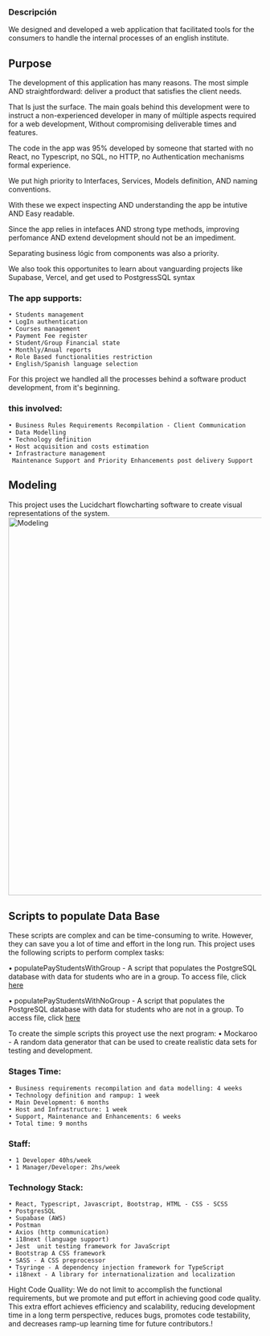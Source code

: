 
### Descripción

We designed and developed a web application that facilitated tools for the consumers to handle the internal processes of an english institute. 

## Purpose

The development of this application has many reasons.
The most simple AND straightfordward: deliver a product that satisfies the client needs.

That Is just the surface.
The main goals behind this development were to instruct a non-experienced developer in many of múltiple aspects required for a web development, Without compromising deliverable times and features.

The code in the app was 95% developed by someone that started with no React, no Typescript, no SQL, no HTTP, no Authentication mechanisms formal experience.

We put high priority to Interfaces, Services, Models definition, AND naming conventions.

With these we expect inspecting AND understanding the app be intutive AND Easy readable.

Since the app relies in intefaces AND strong type methods, improving perfomance AND extend development should not be an impediment.

Separating business lógic from components was also a priority.

We also took this opportunites to learn about vanguarding projects like Supabase, Vercel, and get used to PostgressSQL syntax

### The app supports:
	• Students management
	• LogIn authentication
	• Courses management
	• Payment Fee register
	• Student/Group Financial state
	• Monthly/Anual reports
	• Role Based functionalities restriction 
	• English/Spanish language selection
	
For this project we handled all the processes behind a software product development, from it's beginning.

### this involved:
	• Business Rules Requirements Recompilation - Client Communication
	• Data Modelling
	• Technology definition
	• Host acquisition and costs estimation
	• Infrastracture management
	 Maintenance Support and Priority Enhancements post delivery Support
	
 ## Modeling
This project uses the Lucidchart flowcharting software to create visual representations of the system.
<img width="751" alt="Modeling" src="https://github.com/sitba-ct/institute-app/assets/99862776/6b5779ed-e829-4ff1-9249-d9a41437499f">
 
 ## Scripts to populate Data Base
   These scripts are complex and can be time-consuming to write. However, they can save you a lot of time and effort in the long run.
   This project uses the following scripts to perform complex tasks:
   
• populatePayStudentsWithGroup - A script that populates the PostgreSQL database with data for students who are in a group.
  To access file, click [here](https://github.com/sitba-ct/institute-app/blob/main/script/populatePayStudentsWithGroup.sql)
  
• populatePayStudentsWithNoGroup - A script that populates the PostgreSQL database with data for students who are not in a group.
  To access file, click [here](https://github.com/sitba-ct/institute-app/blob/main/script/populatePayStudentsWithNoGroup.sql)
  
   To create the simple scripts this proyect use the next program:
• Mockaroo - A random data generator that can be used to create realistic data sets for testing and development.

### Stages Time:
	• Business requirements recompilation and data modelling: 4 weeks
	• Technology definition and rampup: 1 week
	• Main Development: 6 months
	• Host and Infrastructure: 1 week
	• Support, Maintenance and Enhancements: 6 weeks
	• Total time: 9 months
	
### Staff:
	• 1 Developer 40hs/week
	• 1 Manager/Developer: 2hs/week




### Technology Stack:
    • React, Typescript, Javascript, Bootstrap, HTML - CSS - SCSS
    • PostgresSQL
    • Supabase (AWS)
    • Postman
    • Axios (http communication)
    • i18next (language support)
    • Jest  unit testing framework for JavaScript
    • Bootstrap A CSS framework
    • SASS - A CSS preprocessor
    • Tsyringe - A dependency injection framework for TypeScript
    • i18next - A library for internationalization and localization

 
Hight Code Quallity:
We do not limit to accomplish the functional requirements, but we promote and put effort in achieving good code quality. This extra effort achieves efficiency and scalability, reducing development time in a long term perspective, reduces bugs, promotes code testability, and decreases ramp-up learning time for future contributors.!



